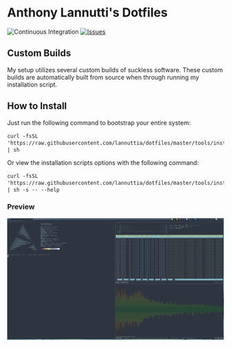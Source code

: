 # Anthony Lannutti's Dotfiles

![Continuous Integration](https://github.com/lannuttia/dotfiles/workflows/Continuous%20Integration/badge.svg)
[![Issues](https://img.shields.io/github/issues/lannuttia/dotfiles?style=flat)](https://github.com/lannuttia/dotfiles/issues)

## Custom Builds

My setup utilizes several custom builds of suckless software. 
These custom builds are automatically built from source when through running my installation script.

## How to Install

Just run the following command to bootstrap your entire system:
```
curl -fsSL 'https://raw.githubusercontent.com/lannuttia/dotfiles/master/tools/install.sh' | sh
```

Or view the installation scripts options with the following command:
```
curl -fsSL 'https://raw.githubusercontent.com/lannuttia/dotfiles/master/tools/install.sh' | sh -s -- --help
```

### Preview

![Screenshot](/images/screenshot.png?raw=true)
